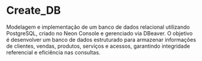 # Create_DB
Modelagem e implementação de um banco de dados relacional utilizando PostgreSQL, criado no Neon Console e gerenciado via DBeaver. O objetivo é desenvolver um banco de dados estruturado para armazenar informações de clientes, vendas, produtos, serviços e acessos, garantindo integridade referencial e eficiência nas consultas.
